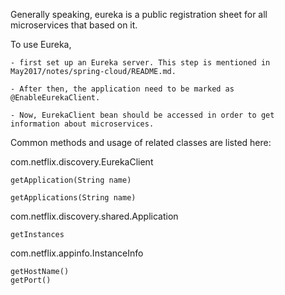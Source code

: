 Generally speaking, eureka is a public registration sheet for all microservices that based on it. 

To use Eureka, 

	- first set up an Eureka server. This step is mentioned in May2017/notes/spring-cloud/README.md.

	- After then, the application need to be marked as @EnableEurekaClient. 

	- Now, EurekaClient bean should be accessed in order to get information about microservices. 

Common methods and usage of related classes are listed here:

com.netflix.discovery.EurekaClient

	getApplication(String name)
	
	getApplications(String name)
	
com.netflix.discovery.shared.Application

	getInstances
	
com.netflix.appinfo.InstanceInfo

	getHostName()
	getPort()

